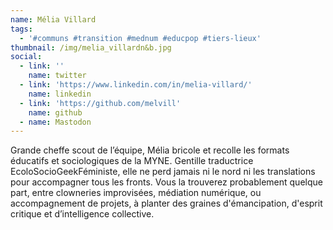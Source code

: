 ```yaml
---
name: Mélia Villard
tags:
  - '#communs #transition #mednum #educpop #tiers-lieux'
thumbnail: /img/melia_villardn&b.jpg
social:
  - link: ''
    name: twitter
  - link: 'https://www.linkedin.com/in/melia-villard/'
    name: linkedin
  - link: 'https://github.com/melvill'
    name: github
  - name: Mastodon
---
```

Grande cheffe scout de l’équipe, Mélia bricole et recolle les formats éducatifs et sociologiques de la MYNE. Gentille traductrice EcoloSocioGeekFéministe, elle ne perd jamais ni le nord ni les translations pour accompagner tous les fronts. Vous la trouverez probablement quelque part, entre clowneries improvisées, médiation numérique, ou accompagnement de projets, à planter des graines d'émancipation, d'esprit critique et d’intelligence collective.
